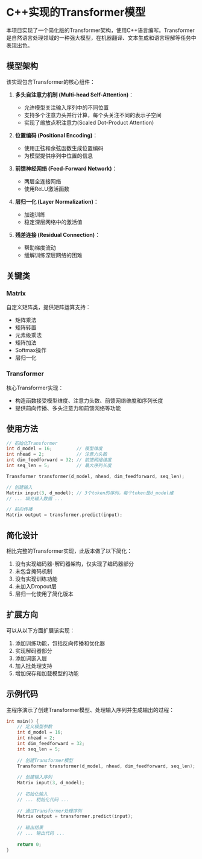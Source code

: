 # C++实现的Transformer模型

本项目实现了一个简化版的Transformer架构，使用C++语言编写。Transformer是自然语言处理领域的一种强大模型，在机器翻译、文本生成和语言理解等任务中表现出色。

## 模型架构

该实现包含Transformer的核心组件：

1. **多头自注意力机制 (Multi-head Self-Attention)**：
   - 允许模型关注输入序列中的不同位置
   - 支持多个注意力头并行计算，每个头关注不同的表示子空间
   - 实现了缩放点积注意力(Scaled Dot-Product Attention)

2. **位置编码 (Positional Encoding)**：
   - 使用正弦和余弦函数生成位置编码
   - 为模型提供序列中位置的信息

3. **前馈神经网络 (Feed-Forward Network)**：
   - 两层全连接网络
   - 使用ReLU激活函数

4. **层归一化 (Layer Normalization)**：
   - 加速训练
   - 稳定深层网络中的激活值

5. **残差连接 (Residual Connection)**：
   - 帮助梯度流动
   - 缓解训练深层网络的困难

## 关键类

### Matrix

自定义矩阵类，提供矩阵运算支持：

- 矩阵乘法
- 矩阵转置
- 元素级乘法
- 矩阵加法
- Softmax操作
- 层归一化

### Transformer

核心Transformer实现：

- 构造函数接受模型维度、注意力头数、前馈网络维度和序列长度
- 提供前向传播、多头注意力和前馈网络等功能

## 使用方法

```cpp
// 初始化Transformer
int d_model = 16;         // 模型维度
int nhead = 2;            // 注意力头数
int dim_feedforward = 32; // 前馈网络维度
int seq_len = 5;          // 最大序列长度

Transformer transformer(d_model, nhead, dim_feedforward, seq_len);

// 创建输入
Matrix input(3, d_model); // 3个token的序列，每个token是d_model维
// ... 填充输入数据 ...

// 前向传播
Matrix output = transformer.predict(input);
```

## 简化设计

相比完整的Transformer实现，此版本做了以下简化：

1. 没有实现编码器-解码器架构，仅实现了编码器部分
2. 未包含掩码机制
3. 没有实现训练功能
4. 未加入Dropout层
5. 层归一化使用了简化版本

## 扩展方向

可以从以下方面扩展该实现：

1. 添加训练功能，包括反向传播和优化器
2. 实现解码器部分
3. 添加词嵌入层
4. 加入批处理支持
5. 增加保存和加载模型的功能

## 示例代码

主程序演示了创建Transformer模型、处理输入序列并生成输出的过程：

```cpp
int main() {
    // 定义模型参数
    int d_model = 16;
    int nhead = 2;
    int dim_feedforward = 32;
    int seq_len = 5;
    
    // 创建Transformer模型
    Transformer transformer(d_model, nhead, dim_feedforward, seq_len);
    
    // 创建输入序列
    Matrix input(3, d_model);
    
    // 初始化输入
    // ... 初始化代码 ...
    
    // 通过Transformer处理序列
    Matrix output = transformer.predict(input);
    
    // 输出结果
    // ... 输出代码 ...
    
    return 0;
}
```
